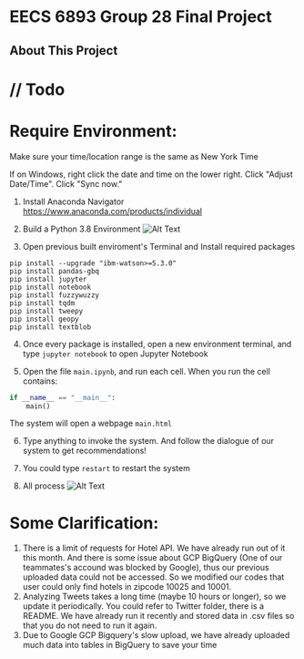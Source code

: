 # EECS 6893 Group 28 Final Project

## About This Project 
// Todo
================
# Require Environment:
Make sure your time/location range is the same as New York Time

If on Windows, right click the date and time on the lower right.
Click "Adjust Date/Time".
Click "Sync now."

1. Install Anaconda Navigator
https://www.anaconda.com/products/individual


2. Build a Python 3.8 Environment
![Alt Text](gifs/Instruction_anaconda.gif)

3. Open previous built enviroment's Terminal and Install required packages
```
pip install --upgrade "ibm-watson>=5.3.0"
pip install pandas-gbq
pip install jupyter
pip install notebook
pip install fuzzywuzzy
pip install tqdm
pip install tweepy
pip install geopy
pip install textblob
```

4. Once every package is installed, open a new environment terminal, and type ``` jupyter notebook ``` to open Jupyter Notebook

5. Open the file ```main.ipynb```, and run each cell. When you run the cell contains:
~~~python
if __name__ == "__main__":
    main()
~~~
The system will open a webpage ```main.html```

6. Type anything to invoke the system. And follow the dialogue of our system to get recommendations!

7. You could type ```restart``` to restart the system 
8. All process
![Alt Text](gifs/all-process.gif)
# Some Clarification:
1. There is a limit of requests for Hotel API. We have already run out of it this month. And there is some issue about GCP BigQuery (One of our teammates's accound was blocked by Google), thus our previous uploaded data could not be accessed. So we modified our codes that user could only find hotels in zipcode 10025 and 10001.
2. Analyzing Tweets takes a long time (maybe 10 hours or longer), so we update it periodically. You could refer to Twitter folder, there is a README. We have already run it recently and stored data in .csv files so that you do not need to run it again.
3. Due to Google GCP Bigquery's slow upload, we have already uploaded much data into tables in BigQuery to save your time
